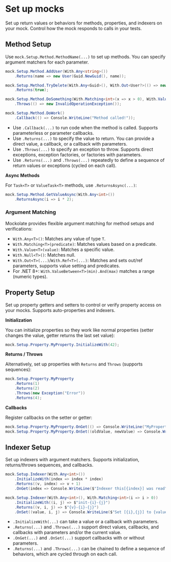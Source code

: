 # Set up mocks

Set up return values or behaviors for methods, properties, and indexers on your mock. Control how the mock responds to calls in your tests.

## Method Setup

Use `mock.Setup.Method.MethodName(...)` to set up methods. You can specify argument matchers for each parameter.

```csharp
mock.Setup.Method.AddUser(With.Any<string>())
    .Returns(name => new User(Guid.NewGuid(), name));

mock.Setup.Method.TryDelete(With.Any<Guid>(), With.Out<User?>(() => new User(id, "Alice")))
    .Returns(true);

mock.Setup.Method.DoSomething(With.Matching<int>(x => x > 0), With.Value("foo"))
    .Throws(() => new InvalidOperationException());

mock.Setup.Method.DoWork()
    .Callback(() => Console.WriteLine("Method called!"));
```

- Use `.Callback(...)` to run code when the method is called. Supports parameterless or parameter callbacks.
- Use `.Returns(...)` to specify the value to return. You can provide a direct value, a callback, or a callback with parameters.
- Use `.Throws(...)` to specify an exception to throw. Supports direct exceptions, exception factories, or factories with parameters.
- Use `.Returns(...)` and `.Throws(...)` repeatedly to define a sequence of return values or exceptions (cycled on each call).

**Async Methods**

For `Task<T>` or `ValueTask<T>` methods, use `.ReturnsAsync(...)`:

```csharp
mock.Setup.Method.GetValueAsync(With.Any<int>())
    .ReturnsAsync(i => i * 2);
```

### Argument Matching

Mockolate provides flexible argument matching for method setups and verifications:

- `With.Any<T>()`: Matches any value of type `T`.
- `With.Matching<T>(predicate)`: Matches values based on a predicate.
- `With.Value<T>(value)`: Matches a specific value.
- `With.Null<T>()`: Matches null.
- `With.Out<T>(...)`/`With.Ref<T>(...)`: Matches and sets out/ref parameters, supports value setting and predicates.
- For .NET 8+: `With.ValueBetween<T>(min).And(max)` matches a range (numeric types).

## Property Setup

Set up property getters and setters to control or verify property access on your mocks. Supports auto-properties and indexers.

**Initialization**

You can initialize properties so they work like normal properties (setter changes the value, getter returns the last set value):

```csharp
mock.Setup.Property.MyProperty.InitializeWith(42);
```

**Returns / Throws**

Alternatively, set up properties with `Returns` and `Throws` (supports sequences):

```csharp
mock.Setup.Property.MyProperty
    .Returns(1)
    .Returns(2)
    .Throws(new Exception("Error"))
    .Returns(4);
```

**Callbacks**

Register callbacks on the setter or getter:

```csharp
mock.Setup.Property.MyProperty.OnGet(() => Console.WriteLine("MyProperty was read!"));
mock.Setup.Property.MyProperty.OnSet((oldValue, newValue) => Console.WriteLine($"Changed from {oldValue} to {newValue}!"));
```

## Indexer Setup

Set up indexers with argument matchers. Supports initialization, returns/throws sequences, and callbacks.

```csharp
mock.Setup.Indexer(With.Any<int>())
    .InitializeWith(index => index * index)
    .Returns((v, index) => v + 1)
    .OnGet(index => Console.WriteLine($"Indexer this[{index}] was read"));

mock.Setup.Indexer(With.Any<int>(), With.Matching<int>(i => i > 0))
    .InitializeWith((i, j) => $"init-{i}-{j}")
    .Returns((v, i, j) => $"{v}-{i}-{j}")
    .OnSet((value, i, j) => Console.WriteLine($"Set [{i},{j}] to {value}"));
```

- `.InitializeWith(...)` can take a value or a callback with parameters.
- `.Returns(...)` and `.Throws(...)` support direct values, callbacks, and callbacks with parameters and/or the current value.
- `.OnGet(...)` and `.OnSet(...)` support callbacks with or without parameters.
- `.Returns(...)` and `.Throws(...)` can be chained to define a sequence of behaviors, which are cycled through on each call.
